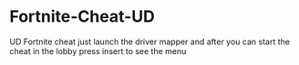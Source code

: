 # Fortnite-Cheat-UD
UD Fortnite cheat just launch the driver mapper and after you can start the cheat in the lobby press insert to see the menu





